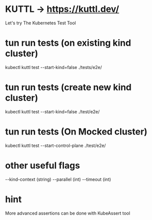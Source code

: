 # KUTTL  -> https://kuttl.dev/

Let's try The Kubernetes Test Tool


# tun run tests (on existing kind cluster)
kubectl kuttl test --start-kind=false ./tests/e2e/

# tun run tests (create new kind cluster)
kubectl kuttl test --start-kind=false ./test/e2e/

# tun run tests (On Mocked cluster)
kubectl kuttl test --start-control-plane ./test/e2e/

# other useful flags
--kind-context (string)
--parallel (int)
--timeout (int)

# hint
More advanced assertions can be done with KubeAssert tool